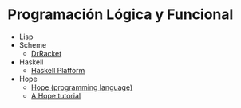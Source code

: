 # Programación Lógica y Funcional

+ Lisp
+ Scheme
  + [DrRacket](https://racket-lang.org/download/)
+ Haskell
  + [Haskell Platform](https://www.haskell.org/)
+ Hope
  + [Hope (programming language)](https://web.archive.org/web/20130801064002/http://www.hopemachine.co.uk/)
  + [A Hope tutorial](https://archive.org/stream/BYTE_Vol_10-08_1985-08_The_Amiga#page/n241/mode/2up)

